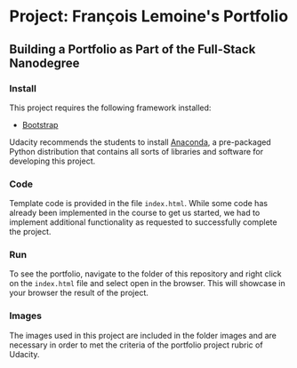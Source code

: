# Project: François Lemoine's Portfolio
## Building a Portfolio as Part of the Full-Stack Nanodegree
### Install

This project requires the following framework installed:

- [Bootstrap](http://getbootstrap.com/)

Udacity recommends the students to install [Anaconda](https://www.continuum.io/downloads), a pre-packaged Python distribution that contains all sorts of libraries and software for developing this project. 

### Code

Template code is provided in the file `index.html`. While some code has already been implemented in the course to get us started, we had to implement additional functionality as requested to successfully complete the project.

### Run

To see the portfolio, navigate to the folder of this repository and right click on the `index.html` file and select open in the browser. This will showcase in your browser the result of the project. 

### Images

The images used in this project are included in the folder images and are necessary in order to met the criteria of the portfolio project rubric of Udacity. 
